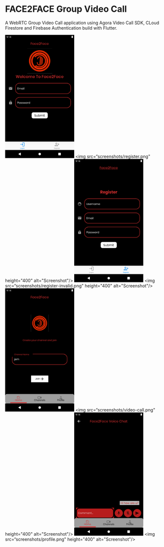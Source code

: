 # FACE2FACE Group Video Call

A WebRTC Group Video Call application using Agora Video Call SDK, CLoud Firestore and Firebase Authentication build with Flutter.

 <img src="screenshots/welcome.png" height="400" alt="Screenshot"/> <img src=“screenshots/register.png" height="400" alt="Screenshot"/>  <img src="screenshots/register.png" height="400" alt="Screenshot"/> <img src=“screenshots/register-invalid.png" height="400" alt="Screenshot"/>  <img src="screenshots/join-channel.png" height="400" alt="Screenshot"/> <img src=“screenshots/video-call.png" height="400" alt="Screenshot"/>  <img src="screenshots/real-time-messaging.png" height="400" alt="Screenshot"/> <img src=“screenshots/profile.png" height="400" alt="Screenshot"/>  